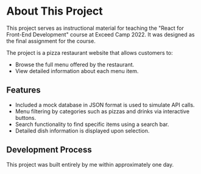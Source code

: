 # About This Project
This project serves as instructional material for teaching the "React for Front-End Development" course at Exceed Camp 2022. It was designed as the final assignment for the course.  

The project is a pizza restaurant website that allows customers to:
- Browse the full menu offered by the restaurant.
- View detailed information about each menu item.

## Features
- Included a mock database in JSON format is used to simulate API calls.
- Menu filtering by categories such as pizzas and drinks via interactive buttons.
- Search functionality to find specific items using a search bar.
- Detailed dish information is displayed upon selection.

## Development Process
This project was built entirely by me within approximately one day.

